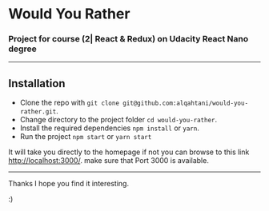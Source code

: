 # Would You Rather

### Project for course (2| React & Redux) on Udacity React Nano degree

---

## Installation

- Clone the repo with `git clone git@github.com:alqahtani/would-you-rather.git`.
- Change directory to the project folder `cd would-you-rather`.
- Install the required dependencies `npm install` or `yarn`.
- Run the project `npm start` or `yarn start`

It will take you directly to the homepage if not you can browse to this link [http://localhost:3000/](http://localhost:3000/). make sure that Port 3000 is available.

---

Thanks I hope you find it interesting.

:)
